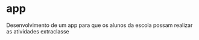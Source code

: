 # app

Desenvolvimento de um app para que os alunos da escola possam realizar as atividades extraclasse
